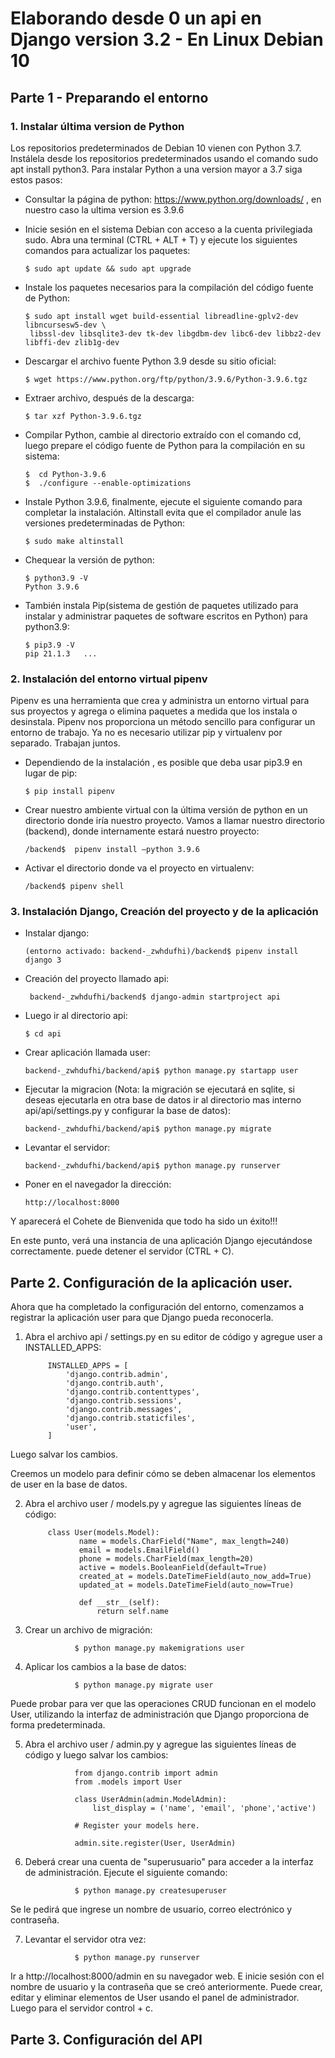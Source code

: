 # Elaborando desde 0 un api en Django version 3.2 - En Linux Debian 10

## Parte 1 - Preparando el entorno

### 1. Instalar última version de Python

Los repositorios predeterminados de Debian 10 vienen con Python 3.7. Instálela desde los repositorios predeterminados usando el comando sudo apt install python3. Para instalar Python a una version mayor a 3.7 siga estos pasos:

- Consultar la página de python: https://www.python.org/downloads/  , en nuestro caso la ultima version es 3.9.6
- Inicie sesión en el sistema Debian con acceso a la cuenta privilegiada sudo. Abra una terminal (CTRL + ALT + T) y ejecute los siguientes comandos para actualizar los paquetes:

      $ sudo apt update && sudo apt upgrade 

- Instale los paquetes necesarios para la compilación del código fuente de Python:

      $ sudo apt install wget build-essential libreadline-gplv2-dev libncursesw5-dev \
       libssl-dev libsqlite3-dev tk-dev libgdbm-dev libc6-dev libbz2-dev libffi-dev zlib1g-dev
       
- Descargar el archivo fuente Python 3.9 desde su sitio oficial:

      $ wget https://www.python.org/ftp/python/3.9.6/Python-3.9.6.tgz 

- Extraer archivo, después de la descarga:

      $ tar xzf Python-3.9.6.tgz 

- Compilar Python, cambie al directorio extraído con el comando cd, luego prepare el código fuente de Python para la compilación en su sistema:

      $  cd Python-3.9.6 
      $  ./configure --enable-optimizations 
      
- Instale Python 3.9.6, finalmente, ejecute el siguiente comando para completar la instalación. Altinstall evita que el compilador anule las versiones predeterminadas de Python:

      $ sudo make altinstall 
      
- Chequear la versión de python:

      $ python3.9 -V 
      Python 3.9.6
      
- También instala Pip(sistema de gestión de paquetes utilizado para instalar y administrar paquetes de software escritos en Python) para python3.9:

      $ pip3.9 -V
      pip 21.1.3   ...
      
### 2. Instalación del entorno virtual pipenv

Pipenv es una herramienta que crea y administra un entorno virtual para sus proyectos y agrega o elimina paquetes a medida que los instala o desinstala. Pipenv nos proporciona un método sencillo para configurar un entorno de trabajo. Ya no es necesario utilizar pip y virtualenv por separado. Trabajan juntos.

- Dependiendo de la instalación , es posible que deba usar pip3.9 en lugar de pip:
      
      $ pip install pipenv
      
- Crear nuestro ambiente virtual con la última versión de python en un directorio donde iría nuestro proyecto. Vamos a llamar nuestro directorio (backend), donde internamente estará nuestro proyecto:

      /backend$  pipenv install –python 3.9.6
      
- Activar el directorio donde va el proyecto en virtualenv:

      /backend$ pipenv shell
      
### 3. Instalación Django, Creación del proyecto y de la aplicación  

- Instalar django:

      (entorno activado: backend-_zwhdufhi)/backend$ pipenv install django 3
      
- Creación del proyecto llamado api:

       backend-_zwhdufhi/backend$ django-admin startproject api
      
- Luego ir al directorio api:

      $ cd api
      
- Crear aplicación llamada user:

      backend-_zwhdufhi/backend/api$ python manage.py startapp user
      
- Ejecutar la migracion (Nota: la migración se ejecutará en sqlite, si deseas ejecutarla en otra base de datos ir al directorio mas interno api/api/settings.py y configurar la base de datos):

      backend-_zwhdufhi/backend/api$ python manage.py migrate

- Levantar el servidor:

      backend-_zwhdufhi/backend/api$ python manage.py runserver
      
- Poner en el navegador la dirección:

      http://localhost:8000
      
Y aparecerá el Cohete de Bienvenida que todo ha sido un éxito!!!

En este punto, verá una instancia de una aplicación Django ejecutándose correctamente. puede detener el servidor (CTRL + C).

## Parte 2. Configuración de la aplicación user.

Ahora que ha completado la configuración del entorno, comenzamos a registrar la aplicación user para que Django pueda reconocerla.

1. Abra el archivo api / settings.py en su editor de código y agregue user a INSTALLED_APPS:

            INSTALLED_APPS = [
                'django.contrib.admin',
                'django.contrib.auth',
                'django.contrib.contenttypes',
                'django.contrib.sessions',
                'django.contrib.messages',
                'django.contrib.staticfiles',
                'user',
            ]

Luego salvar los cambios.

Creemos un modelo para definir cómo se deben almacenar los elementos de user en la base de datos.

2. Abra el archivo user / models.py y agregue las siguientes líneas de código:

            class User(models.Model):
                   name = models.CharField("Name", max_length=240)
                   email = models.EmailField()
                   phone = models.CharField(max_length=20)
                   active = models.BooleanField(default=True)
                   created_at = models.DateTimeField(auto_now_add=True)
                   updated_at = models.DateTimeField(auto_now=True)

                   def __str__(self):
                       return self.name 
                       
3. Crear un archivo de migración:

                  $ python manage.py makemigrations user
                  
4. Aplicar los cambios a la base de datos:

                  $ python manage.py migrate user
                  
Puede probar para ver que las operaciones CRUD funcionan en el modelo User, utilizando la interfaz de administración que Django proporciona de forma predeterminada.
                  
5. Abra el archivo user / admin.py y agregue las siguientes líneas de código y luego salvar los cambios:

                  from django.contrib import admin
                  from .models import User

                  class UserAdmin(admin.ModelAdmin):
                      list_display = ('name', 'email', 'phone','active')

                  # Register your models here.

                  admin.site.register(User, UserAdmin)



6. Deberá crear una cuenta de "superusuario" para acceder a la interfaz de administración. Ejecute el siguiente comando:

                  $ python manage.py createsuperuser
                  
Se le pedirá que ingrese un nombre de usuario, correo electrónico y contraseña.

7. Levantar el servidor otra vez:

                  $ python manage.py runserver
                  
Ir a http://localhost:8000/admin en su navegador web. E inicie sesión con el nombre de usuario y la contraseña que se creó anteriormente.
Puede crear, editar y eliminar elementos de User usando el panel de administrador. 
Luego para el servidor control + c.

## Parte 3. Configuración del API



#



